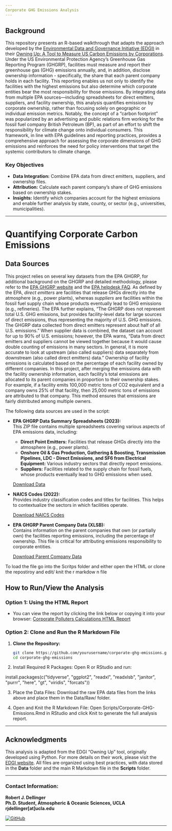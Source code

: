 ```yaml
---
Corporate GHG Emissions Analysis
---
```


## Background 

This repository presents an R-based walkthrough that adapts the approach developed by the [Environmental Data and Governance Initiative (EDGI)](https://www.environmentalenforcementwatch.org/) in their [Owning Up: A Tool to Measure US Carbon Emissions by Corporations](https://envirodatagov.org/owning-up-a-tool-to-measure-us-carbon-emissions-by-corporations/). Under the US Environmental Protection Agency’s Greenhouse Gas Reporting Program (GHGRP), facilities must measure and report their greenhouse gas (GHG) emissions annually, and, in addition, disclose ownership information - specifically, the share that each parent company holds in each facility. This reporting enables us not only to identify the facilities with the highest emissions but also determine which corporate entities bear the most responsibility for those emissions. By integrating data from multiple EPA sources—including spreadsheets for direct emitters, suppliers, and facility ownership, this analysis quantifies emissions by corporate ownership, rather than focusing solely on geographic or individual emission metrics. Notably, the concept of a “carbon footprint” was popularized by an advertising and public relations firm working for the fossil fuel company British Petroleum (BP), as part of an effort to shift the responsibility for climate change onto individual consumers. This framework, in line with EPA guidelines and reporting practices, provides a comprehensive approach for assessing the corporate dimensions of GHG emissions and reinforces the need for policy interventions that target the systemic contributors to climate change.

### Key Objectives

- **Data Integration:** Combine EPA data from direct emitters, suppliers, and ownership files.
- **Attribution:** Calculate each parent company’s share of GHG emissions based on ownership stakes.
- **Insights:** Identify which companies account for the highest emissions and enable further analysis by state, county, or sector (e.g., universities, municipalities).
  
---
# Quantifying Corporate Carbon Emissions

## Data Sources

This project relies on several key datasets from the EPA GHGRP, for additional background on the GHGRP and detailed methodology, please refer to the [EPA GHGRP website](https://www.epa.gov/ghgreporting) and the [EPA helpdesk FAQ](https://www.epa.gov/ghgreporting/ghgrp-helpdesk). As defined by the EPA, *direct emitters* are facilities that release GHGs directly into the atmosphere (e.g., power plants), whereas *suppliers* are facilities within the fossil fuel supply chain whose products eventually lead to GHG emissions (e.g., refineries). The EPA further explains, “The GHGRP does not represent total U.S. GHG emissions, but provides facility-level data for large sources of direct emissions, thus representing the majority of U.S. GHG emissions. The GHGRP data collected from direct emitters represent about half of all U.S. emissions.” When supplier data is combined, the dataset can account for up to 90% of U.S. emissions; however, the EPA warns, “Data from direct emitters and suppliers cannot be viewed together because it would cause double counting of emissions in many sectors. In general, it is more accurate to look at upstream (also called suppliers) data separately from downstream (also called direct emitters) data.” Ownership of facility emissions is calculated based on the percentage of each facility owned by different companies. In this project, after merging the emissions data with the facility ownership information, each facility’s total emissions are allocated to its parent companies in proportion to their ownership stakes. For example, if a facility emits 100,000 metric tons of CO2 equivalent and a company owns 25% of that facility, then 25,000 metric tons of emissions are attributed to that company. This method ensures that emissions are fairly distributed among multiple owners.

The following data sources are used in the script: 

- **EPA GHGRP Data Summary Spreadsheets (2023):**  
  This ZIP file contains multiple spreadsheets covering various aspects of EPA emissions data, including:
  - **Direct Point Emitters:** Facilities that release GHGs directly into the atmosphere (e.g., power plants).
  - **Onshore Oil & Gas Production, Gathering & Boosting, Transmission Pipelines, LDC - Direct Emissions, and SF6 from Electrical Equipment:** Various industry sectors that directly report emissions.
  - **Suppliers:** Facilities related to the supply chain for fossil fuels, whose products eventually lead to GHG emissions when used.
  
  [Download Data](https://www.epa.gov/system/files/other-files/2024-10/2023_data_summary_spreadsheets.zip)

- **NAICS Codes (2022):**  
  Provides industry classification codes and titles for facilities. This helps to contextualize the sectors in which facilities operate.
  
  [Download NAICS Codes](https://www.census.gov/naics/2022NAICS/6-digit_2022_Codes.xlsx)

- **EPA GHGRP Parent Company Data (XLSB):**  
  Contains information on the parent companies that own (or partially own) the facilities reporting emissions, including the percentage of ownership. This file is critical for attributing emissions responsibility to corporate entities.
  
  [Download Parent Company Data](https://www.epa.gov/system/files/other-files/2024-10/ghgp_data_parent_company.xlsb)

To load the file go into the Scritps folder and either open the HTML or clone the repostiroy and edit/ knit the r markdow n file 
  
## How to Run/View the Analysis

### Option 1: Using the HTML Report

- You can view the report by clicking the link below or copying it into your browser:
[Corporate Polluters Calculations HTML Report](https://htmlpreview.github.io/?https://raw.githubusercontent.com/robertjdellinger/corporate-ghg-emissions/main/Scripts/corporate-ghg-emissions.html)

### Option 2: Clone and Run the R Markdown File

1. **Clone the Repository:**

   ```bash
   git clone https://github.com/yourusername/corporate-ghg-emissions.git
   cd corporate-ghg-emissions

2.	Install Required R Packages:
Open R or RStudio and run:

install.packages(c("tidyverse", "ggplot2", "readxl", "readxlsb", "janitor", "purrr", "here", "gt", "viridis", "forcats"))

3.	Place the Data Files:
Download the raw EPA data files from the links above and place them in the Data/Raw/ folder.

5.	Open and Knit the R Markdown File:
Open Scripts/Corporate-GHG-Emissions.Rmd in RStudio and click Knit to generate the full analysis report.

---

## Acknowledgments

This analysis is adapted from the EDGI “Owning Up” tool, originally developed using Python. For more details on their work, please visit the [EDGI website](https://www.environmentalenforcementwatch.org/). All files are organized using best practices, with data stored in the **Data** folder and the main R Markdown file in the **Scripts** folder.

---

### **Contact Information:**
**Robert J. Dellinger**  
**Ph.D. Student, Atmospheric & Oceanic Sciences, UCLA**  
**rjdellinger[at]ucla.edu**  

[![GitHub](https://img.shields.io/badge/GitHub-rob--dellinger-181717?logo=github&logoColor=white)](https://github.com/rob-dellinger)  

---

